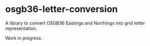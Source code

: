 osgb36-letter-conversion
========================

A library to convert OSGB36 Eastings and Northings into grid letter representation.


Work in progress.